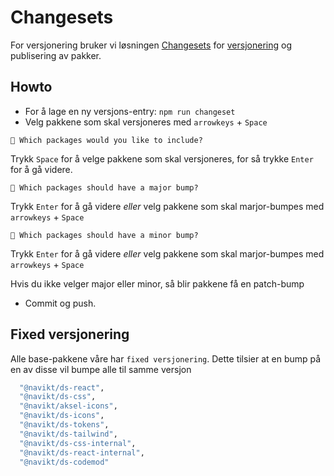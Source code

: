 # Changesets

For versjonering bruker vi løsningen [Changesets](https://github.com/changesets/changesets) for [versjonering](https://semver.org/) og publisering av pakker.

## Howto

- For å lage en ny versjons-entry: `npm run changeset`
- Velg pakkene som skal versjoneres med `arrowkeys` + `Space`

`🦋 Which packages would you like to include?`

Trykk `Space` for å velge pakkene som skal versjoneres, for så trykke `Enter` for å gå videre.

`🦋 Which packages should have a major bump?`

Trykk `Enter` for å gå videre _*eller*_ velg pakkene som skal marjor-bumpes med `arrowkeys` + `Space`

`🦋 Which packages should have a minor bump?`

Trykk `Enter` for å gå videre _*eller*_ velg pakkene som skal marjor-bumpes med `arrowkeys` + `Space`

Hvis du ikke velger major eller minor, så blir pakkene få en patch-bump

- Commit og push.

## Fixed versjonering

Alle base-pakkene våre har `fixed versjonering`. Dette tilsier at en bump på en av disse vil bumpe alle til samme versjon

```sh
  "@navikt/ds-react",
  "@navikt/ds-css",
  "@navikt/aksel-icons",
  "@navikt/ds-icons",
  "@navikt/ds-tokens",
  "@navikt/ds-tailwind",
  "@navikt/ds-css-internal",
  "@navikt/ds-react-internal",
  "@navikt/ds-codemod"
```